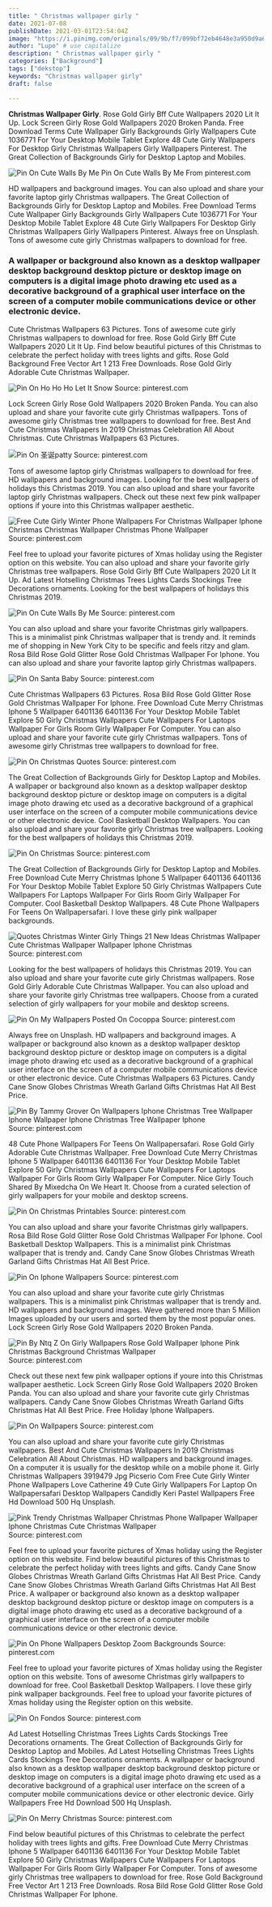 ```yaml
---
title: " Christmas wallpaper girly "
date: 2021-07-08
publishDate: 2021-03-01T23:54:04Z
image: "https://i.pinimg.com/originals/09/9b/f7/099bf72eb4648e3a950d9a687c1fcb55.jpg"
author: "Lupo" # use capitalize
description: " Christmas wallpaper girly "
categories: ["Background"]
tags: ["dekstop"]
keywords: "Christmas wallpaper girly"
draft: false

---
```



**Christmas Wallpaper Girly**. Rose Gold Girly Bff Cute Wallpapers 2020 Lit It Up. Lock Screen Girly Rose Gold Wallpapers 2020 Broken Panda. Free Download Terms Cute Wallpaper Girly Backgrounds Girly Wallpapers Cute 1036771 For Your Desktop Mobile Tablet Explore 48 Cute Girly Wallpapers For Desktop Girly Christmas Wallpapers Girly Wallpapers Pinterest. The Great Collection of Backgrounds Girly for Desktop Laptop and Mobiles.

![Pin On Cute Walls By Me](https://i.pinimg.com/originals/cf/da/60/cfda6062ce9e697294a6909684ee8717.jpg "Pin On Cute Walls By Me")
Pin On Cute Walls By Me From pinterest.com


HD wallpapers and background images. You can also upload and share your favorite laptop girly Christmas wallpapers. The Great Collection of Backgrounds Girly for Desktop Laptop and Mobiles. Free Download Terms Cute Wallpaper Girly Backgrounds Girly Wallpapers Cute 1036771 For Your Desktop Mobile Tablet Explore 48 Cute Girly Wallpapers For Desktop Girly Christmas Wallpapers Girly Wallpapers Pinterest. Always free on Unsplash. Tons of awesome cute girly Christmas wallpapers to download for free.

### A wallpaper or background also known as a desktop wallpaper desktop background desktop picture or desktop image on computers is a digital image photo drawing etc used as a decorative background of a graphical user interface on the screen of a computer mobile communications device or other electronic device.

Cute Christmas Wallpapers 63 Pictures. Tons of awesome cute girly Christmas wallpapers to download for free. Rose Gold Girly Bff Cute Wallpapers 2020 Lit It Up. Find below beautiful pictures of this Christmas to celebrate the perfect holiday with trees lights and gifts. Rose Gold Background Free Vector Art 1 213 Free Downloads. Rose Gold Girly Adorable Cute Christmas Wallpaper.


![Pin On Ho Ho Ho Let It Snow](https://i.pinimg.com/originals/f3/85/d7/f385d78199f2fc73affab4e446e66ff2.png "Pin On Ho Ho Ho Let It Snow")
Source: pinterest.com

Lock Screen Girly Rose Gold Wallpapers 2020 Broken Panda. You can also upload and share your favorite cute girly Christmas wallpapers. Tons of awesome girly Christmas tree wallpapers to download for free. Best And Cute Christmas Wallpapers In 2019 Christmas Celebration All About Christmas. Cute Christmas Wallpapers 63 Pictures.

![Pin On 圣诞patty](https://i.pinimg.com/474x/0b/d6/9e/0bd69e02ed0c8accf9113dd2374be059.jpg "Pin On 圣诞patty")
Source: pinterest.com

Tons of awesome laptop girly Christmas wallpapers to download for free. HD wallpapers and background images. Looking for the best wallpapers of holidays this Christmas 2019. You can also upload and share your favorite laptop girly Christmas wallpapers. Check out these next few pink wallpaper options if youre into this Christmas wallpaper aesthetic.

![Free Cute Girly Winter Phone Wallpapers For Christmas Wallpaper Iphone Christmas Christmas Wallpaper Christmas Phone Wallpaper](https://i.pinimg.com/originals/75/78/ab/7578abf2b4e7530c7966b2a75368d3ad.png "Free Cute Girly Winter Phone Wallpapers For Christmas Wallpaper Iphone Christmas Christmas Wallpaper Christmas Phone Wallpaper")
Source: pinterest.com

Feel free to upload your favorite pictures of Xmas holiday using the Register option on this website. You can also upload and share your favorite girly Christmas tree wallpapers. Rose Gold Girly Bff Cute Wallpapers 2020 Lit It Up. Ad Latest Hotselling Christmas Trees Lights Cards Stockings Tree Decorations ornaments. Looking for the best wallpapers of holidays this Christmas 2019.

![Pin On Cute Walls By Me](https://i.pinimg.com/originals/cf/da/60/cfda6062ce9e697294a6909684ee8717.jpg "Pin On Cute Walls By Me")
Source: pinterest.com

You can also upload and share your favorite Christmas girly wallpapers. This is a minimalist pink Christmas wallpaper that is trendy and. It reminds me of shopping in New York City to be specific and feels ritzy and glam. Rosa Bild Rose Gold Glitter Rose Gold Christmas Wallpaper For Iphone. You can also upload and share your favorite laptop girly Christmas wallpapers.

![Pin On Santa Baby](https://i.pinimg.com/736x/70/3e/33/703e33bea6dfe61dab2a584740015ff1.jpg "Pin On Santa Baby")
Source: pinterest.com

Cute Christmas Wallpapers 63 Pictures. Rosa Bild Rose Gold Glitter Rose Gold Christmas Wallpaper For Iphone. Free Download Cute Merry Christmas Iphone 5 Wallpaper 6401136 6401136 For Your Desktop Mobile Tablet Explore 50 Girly Christmas Wallpapers Cute Wallpapers For Laptops Wallpaper For Girls Room Girly Wallpaper For Computer. You can also upload and share your favorite cute girly Christmas wallpapers. Tons of awesome girly Christmas tree wallpapers to download for free.

![Pin On Christmas Quotes](https://i.pinimg.com/originals/79/0f/2d/790f2d322eac8611a2323426067fe61f.png "Pin On Christmas Quotes")
Source: pinterest.com

The Great Collection of Backgrounds Girly for Desktop Laptop and Mobiles. A wallpaper or background also known as a desktop wallpaper desktop background desktop picture or desktop image on computers is a digital image photo drawing etc used as a decorative background of a graphical user interface on the screen of a computer mobile communications device or other electronic device. Сool Basketball Desktop Wallpapers. You can also upload and share your favorite girly Christmas tree wallpapers. Looking for the best wallpapers of holidays this Christmas 2019.

![Pin On Christmas](https://i.pinimg.com/736x/1b/05/65/1b0565960d4dd41e637659f8c2edeb74.jpg "Pin On Christmas")
Source: pinterest.com

The Great Collection of Backgrounds Girly for Desktop Laptop and Mobiles. Free Download Cute Merry Christmas Iphone 5 Wallpaper 6401136 6401136 For Your Desktop Mobile Tablet Explore 50 Girly Christmas Wallpapers Cute Wallpapers For Laptops Wallpaper For Girls Room Girly Wallpaper For Computer. Сool Basketball Desktop Wallpapers. 48 Cute Phone Wallpapers For Teens On Wallpapersafari. I love these girly pink wallpaper backgrounds.

![Quotes Christmas Winter Girly Things 21 New Ideas Christmas Wallpaper Cute Christmas Wallpaper Wallpaper Iphone Christmas](https://i.pinimg.com/originals/68/e2/b2/68e2b2a01a825f0257b1788bfc3d00c3.jpg "Quotes Christmas Winter Girly Things 21 New Ideas Christmas Wallpaper Cute Christmas Wallpaper Wallpaper Iphone Christmas")
Source: pinterest.com

Looking for the best wallpapers of holidays this Christmas 2019. You can also upload and share your favorite cute girly Christmas wallpapers. Rose Gold Girly Adorable Cute Christmas Wallpaper. You can also upload and share your favorite girly Christmas tree wallpapers. Choose from a curated selection of girly wallpapers for your mobile and desktop screens.

![Pin On My Wallpapers Posted On Cocoppa](https://i.pinimg.com/originals/a0/54/e2/a054e2d255bfc4d1646c141cfc71a8b0.jpg "Pin On My Wallpapers Posted On Cocoppa")
Source: pinterest.com

Always free on Unsplash. HD wallpapers and background images. A wallpaper or background also known as a desktop wallpaper desktop background desktop picture or desktop image on computers is a digital image photo drawing etc used as a decorative background of a graphical user interface on the screen of a computer mobile communications device or other electronic device. Cute Christmas Wallpapers 63 Pictures. Candy Cane Snow Globes Christmas Wreath Garland Gifts Christmas Hat All Best Price.

![Pin By Tammy Grover On Wallpapers Iphone Christmas Tree Wallpaper Iphone Wallpaper Iphone Christmas Tree Wallpaper Iphone](https://i.pinimg.com/originals/09/ed/ed/09ededf6eb00d26ff147a25437189678.png "Pin By Tammy Grover On Wallpapers Iphone Christmas Tree Wallpaper Iphone Wallpaper Iphone Christmas Tree Wallpaper Iphone")
Source: pinterest.com

48 Cute Phone Wallpapers For Teens On Wallpapersafari. Rose Gold Girly Adorable Cute Christmas Wallpaper. Free Download Cute Merry Christmas Iphone 5 Wallpaper 6401136 6401136 For Your Desktop Mobile Tablet Explore 50 Girly Christmas Wallpapers Cute Wallpapers For Laptops Wallpaper For Girls Room Girly Wallpaper For Computer. Nice Girly Touch Shared By Mixedcha On We Heart It. Choose from a curated selection of girly wallpapers for your mobile and desktop screens.

![Pin On Christmas Printables](https://i.pinimg.com/originals/fc/7c/eb/fc7cebbc3ed3ba6b345cd21529623707.jpg "Pin On Christmas Printables")
Source: pinterest.com

You can also upload and share your favorite Christmas girly wallpapers. Rosa Bild Rose Gold Glitter Rose Gold Christmas Wallpaper For Iphone. Сool Basketball Desktop Wallpapers. This is a minimalist pink Christmas wallpaper that is trendy and. Candy Cane Snow Globes Christmas Wreath Garland Gifts Christmas Hat All Best Price.

![Pin On Iphone Wallpapers](https://i.pinimg.com/originals/cb/61/01/cb6101eb8d7f6acc3567ba98cbcedb35.jpg "Pin On Iphone Wallpapers")
Source: pinterest.com

You can also upload and share your favorite cute girly Christmas wallpapers. This is a minimalist pink Christmas wallpaper that is trendy and. HD wallpapers and background images. Weve gathered more than 5 Million Images uploaded by our users and sorted them by the most popular ones. Lock Screen Girly Rose Gold Wallpapers 2020 Broken Panda.

![Pin By Ntq Z On Girly Wallpapers Rose Gold Wallpaper Iphone Pink Christmas Background Christmas Wallpaper](https://i.pinimg.com/originals/10/31/3a/10313a8d2d1aff69053ad911ef5029e0.jpg "Pin By Ntq Z On Girly Wallpapers Rose Gold Wallpaper Iphone Pink Christmas Background Christmas Wallpaper")
Source: pinterest.com

Check out these next few pink wallpaper options if youre into this Christmas wallpaper aesthetic. Lock Screen Girly Rose Gold Wallpapers 2020 Broken Panda. You can also upload and share your favorite cute girly Christmas wallpapers. Candy Cane Snow Globes Christmas Wreath Garland Gifts Christmas Hat All Best Price. Free Holiday Iphone Wallpapers.

![Pin On Wallpapers](https://i.pinimg.com/originals/99/03/f8/9903f8470436891a5a433d2d255f45d1.jpg "Pin On Wallpapers")
Source: pinterest.com

You can also upload and share your favorite cute girly Christmas wallpapers. Best And Cute Christmas Wallpapers In 2019 Christmas Celebration All About Christmas. HD wallpapers and background images. On a computer it is usually for the desktop while on a mobile phone it. Girly Christmas Wallpapers 3919479 Jpg Picserio Com Free Cute Girly Winter Phone Wallpapers Love Catherine 49 Cute Girly Wallpapers For Laptop On Wallpapersafari Desktop Wallpapers Candidly Keri Pastel Wallpapers Free Hd Download 500 Hq Unsplash.

![Pink Trendy Christmas Wallpaper Christmas Phone Wallpaper Wallpaper Iphone Christmas Cute Christmas Wallpaper](https://i.pinimg.com/originals/8c/61/f3/8c61f3e357e0ee775e78b54623f0ca49.jpg "Pink Trendy Christmas Wallpaper Christmas Phone Wallpaper Wallpaper Iphone Christmas Cute Christmas Wallpaper")
Source: pinterest.com

Feel free to upload your favorite pictures of Xmas holiday using the Register option on this website. Find below beautiful pictures of this Christmas to celebrate the perfect holiday with trees lights and gifts. Candy Cane Snow Globes Christmas Wreath Garland Gifts Christmas Hat All Best Price. Candy Cane Snow Globes Christmas Wreath Garland Gifts Christmas Hat All Best Price. A wallpaper or background also known as a desktop wallpaper desktop background desktop picture or desktop image on computers is a digital image photo drawing etc used as a decorative background of a graphical user interface on the screen of a computer mobile communications device or other electronic device.

![Pin On Phone Wallpapers Desktop Zoom Backgrounds](https://i.pinimg.com/originals/6e/a6/de/6ea6deac68caa85e4dd282f898bc8979.png "Pin On Phone Wallpapers Desktop Zoom Backgrounds")
Source: pinterest.com

Feel free to upload your favorite pictures of Xmas holiday using the Register option on this website. Tons of awesome Christmas girly wallpapers to download for free. Сool Basketball Desktop Wallpapers. I love these girly pink wallpaper backgrounds. Feel free to upload your favorite pictures of Xmas holiday using the Register option on this website.

![Pin On Fondos](https://i.pinimg.com/originals/b4/d6/72/b4d672f0713107c9b7667ed42aeacea5.jpg "Pin On Fondos")
Source: pinterest.com

Ad Latest Hotselling Christmas Trees Lights Cards Stockings Tree Decorations ornaments. The Great Collection of Backgrounds Girly for Desktop Laptop and Mobiles. Ad Latest Hotselling Christmas Trees Lights Cards Stockings Tree Decorations ornaments. A wallpaper or background also known as a desktop wallpaper desktop background desktop picture or desktop image on computers is a digital image photo drawing etc used as a decorative background of a graphical user interface on the screen of a computer mobile communications device or other electronic device. Girly Wallpapers Free Hd Download 500 Hq Unsplash.

![Pin On Merry Christmas](https://i.pinimg.com/originals/09/9b/f7/099bf72eb4648e3a950d9a687c1fcb55.jpg "Pin On Merry Christmas")
Source: pinterest.com

Find below beautiful pictures of this Christmas to celebrate the perfect holiday with trees lights and gifts. Free Download Cute Merry Christmas Iphone 5 Wallpaper 6401136 6401136 For Your Desktop Mobile Tablet Explore 50 Girly Christmas Wallpapers Cute Wallpapers For Laptops Wallpaper For Girls Room Girly Wallpaper For Computer. Tons of awesome girly Christmas tree wallpapers to download for free. Rose Gold Background Free Vector Art 1 213 Free Downloads. Rosa Bild Rose Gold Glitter Rose Gold Christmas Wallpaper For Iphone.

